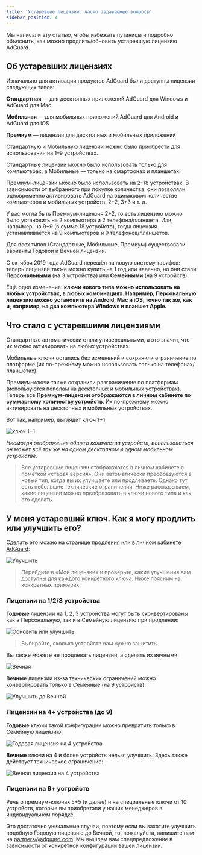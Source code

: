 ```yaml
---
title: 'Устаревшие лицензии: часто задаваемые вопросы'
sidebar_position: 4
---
```


Мы написали эту статью, чтобы избежать путаницы и подробно объяснить, как можно продлить/обновить устаревшую лицензию AdGuard.

## Об устаревших лицензиях

Изначально для активации продуктов AdGuard были доступны лицензии следующих типов:

**Стандартная** — для десктопных приложений AdGuard для Windows и AdGuard для Mac

**Мобильная** — для мобильных приложений AdGuard для Android и AdGuard для iOS

**Премиум** — лицензия для десктопных и мобильных приложений

Стандартную и Мобильную лицензии можно было приобрести для использования на 1–9 устройствах.

Стандартные лицензии можно было использовать только для компьютерах, а Мобильные — только на смартфонах и планшетах.

Премиум-лицензии можно было использовать на 2–18 устройствах. В зависимости от выбранного при покупке количества, они позволяли одновременно активировать AdGuard на одинаковом количестве компьютеров и мобильных устройств: 2+2, 3+3 и т. д.

У вас могла быть Премиум-лицензия 2+2, то есть лицензию можно было установить на 2 компьютера и 2 телефона/планшета. Или, например, на 9+9 (в сумме 18 устройств), тогда лицензия устанавливается на 9 компьютеров и 9 телефонов/планшетов.

Для всех типов (Стандартные, Мобильные, Премиум) существовали варианты Годовой и Вечной лицензии.

С октября 2019 года AdGuard перешёл на новую систему тарифов: теперь лицензии также можно купить на 1 год или навечно, но они стали **Персональными** (на 3 устройства) или **Семейными** (на 9 устройств).

Ещё одно изменение: **ключи нового типа можно использовать на любых устройствах, в любых комбинациях. Например, Персональную лицензию можно установить на Android, Мас и iOS, точно так же, как и, например, на два компьютера Windows и планшет Apple.**

## Что стало с устаревшими лицензиями

Стандартные автоматически стали универсальными, а это значит, что их можно активировать на любых устройствах.

Мобильные ключи остались без изменений и сохранили ограничение по платформе (их по-прежнему можно использовать только на телефонах/планшетах).

Премиум-ключи также сохранили разграничение по платформам (используются пополам на десктопных и мобильных устройствах). Теперь все **Премиум-лицензии отображаются в личном кабинете по суммарному количеству устройств**. Их по-прежнему можно активировать на десктопных и мобильных устройствах.

Вот так, например, выглядит ключ 1+1:

![ключ 1+1](https://cdn.adtidy.org/public/Adguard/kb/newscreenshots/En/General/legacy-licenses/1.outdatedlicenses_en.png)

*Несмотря отображение общего количества устройств, использоваться он может всё так же на одном десктопном и одном мобильном устройстве.*
> Все устаревшие лицензии отображаются в личном кабинете с пометкой «старая версия». Они автоматически преобразуются в новый тип, когда вы их улучшаете или продлеваете. Однако тут есть небольшие технические ограничения. Ниже рассказываем, какие лицензии можно преобразовать в ключи нового типа и как это сделать.

## У меня устаревший ключ. Как я могу продлить или улучшить его?

Сделать это можно на [странице продления](https://adguard.com/renew.html) или в [личном кабинете AdGuard](https://my.adguard.com/main.html):

![Улучшить](https://cdn.adtidy.org/public/Adguard/kb/newscreenshots/En/General/legacy-licenses/2.switch_en.png)
> Перейдите в «Мои лицензии» и проверьте, какие улучшения вам доступны для каждого конкретного ключа. Ниже поясним на конкретных примерах.

### Лицензии на 1/2/3 устройства

**Годовые** лицензии на 1, 2, 3 устройства могут быть сконвертированы как в Персональную, так и в Семейную лицензию при продлении:

![Обновить или улучшить](https://cdn.adtidy.org/public/Adguard/kb/newscreenshots/En/General/legacy-licenses/3.yearly_en.png)
> Выбирайте, сколько устройств вам нужно защитить.

Вы также можете не продлевать лицензии, а сделать их вечными:

![Вечная](https://cdn.adtidy.org/public/Adguard/kb/newscreenshots/En/General/legacy-licenses/4.lifetime_en.png)

**Вечные** лицензии из-за технических ограничений можно конвертировать только в Семейные (на 9 устройств):

![Улучшить до Вечной](https://cdn.adtidy.org/public/Adguard/kb/newscreenshots/En/General/legacy-licenses/5.lifetimeupgrade_en.png)

### Лицензии на 4+ устройства (до 9)

**Годовые** ключи такой конфигурации можно превратить только в Семейную лицензию:

![Годовая лицензия на 4 устройства](https://cdn.adtidy.org/public/Adguard/kb/newscreenshots/En/General/legacy-licenses/6.yearly4+devices_en.png)

**Вечные** ключи на 4 и более устройств нельзя улучшить. Здесь также действует техническое ограничение:

![Вечная лицензия на 4 устройства](https://cdn.adtidy.org/public/Adguard/kb/newscreenshots/En/General/legacy-licenses/7.lifetime4+devices_en.png)

### Лицензии на 9+ устройств

Речь о премиум-ключах 5+5 (и далее) и на специальные ключи от 10 устройств, которые вы приобретали у наших менеджеров в индивидуальном порядке.

Это достаточно уникальные случаи, поэтому если вы захотите улучшить подобную Годовую лицензию до Вечной, то, пожалуйста, напишите нам на partners@adguard.com. Мы вышлем вам спецпредложение в зависимости от конкретной конфигурации вашей лицензии.